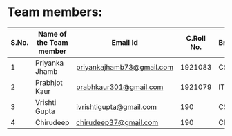 
# Team members:

|**S.No.** | **Name of the Team member** | **Email Id** |**C.Roll No.** | **Branch** | **Area of Interest** | **Link of git repository** | 
|-------|------------|--------------|----------|----------|---------|-----|
| 1 | Priyanka Jhamb | priyankajhamb73@gmail.com | 1921083 |  CSE | Technology | [PriyankaJhamb](https://github.com/PriyankaJhamb) |
| 2 | Prabhjot Kaur | prabhkaur301@gmail.com |1921079 | IT | Technology |  |
| 3 | Vrishti Gupta | ivrishtigupta@gmail.com |190 | CSE |  |  | 
| 4 | Chirudeep  | chirudeep37@gmail.com |190 | CE |   |   |
